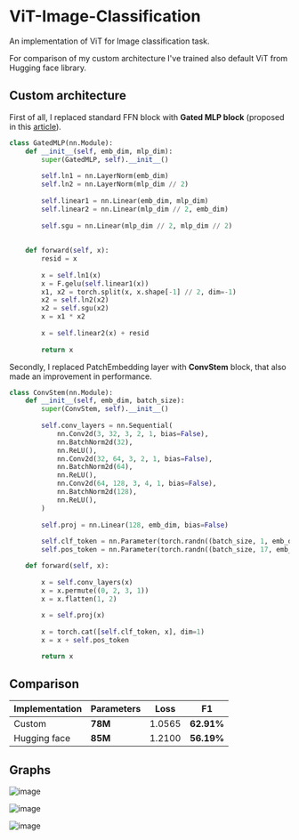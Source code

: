 # ViT-Image-Classification

An implementation of ViT for Image classification task.

For comparison of my custom architecture I've trained also default ViT from Hugging face library.

## Custom architecture

First of all, I replaced standard FFN block with **Gated MLP block** (proposed in this <a href='https://arxiv.org/pdf/2105.08050'>article</a>). 

``` python
class GatedMLP(nn.Module):
    def __init__(self, emb_dim, mlp_dim):
        super(GatedMLP, self).__init__()
        
        self.ln1 = nn.LayerNorm(emb_dim)
        self.ln2 = nn.LayerNorm(mlp_dim // 2)
        
        self.linear1 = nn.Linear(emb_dim, mlp_dim)
        self.linear2 = nn.Linear(mlp_dim // 2, emb_dim)
        
        self.sgu = nn.Linear(mlp_dim // 2, mlp_dim // 2)
        
    
    def forward(self, x):
        resid = x     
        
        x = self.ln1(x)
        x = F.gelu(self.linear1(x))
        x1, x2 = torch.split(x, x.shape[-1] // 2, dim=-1)     
        x2 = self.ln2(x2)
        x2 = self.sgu(x2)
        x = x1 * x2
        
        x = self.linear2(x) + resid
        
        return x
```

Secondly, I replaced PatchEmbedding layer with **ConvStem** block, that also made an improvement in performance.

``` python
class ConvStem(nn.Module):
    def __init__(self, emb_dim, batch_size):
        super(ConvStem, self).__init__()
        
        self.conv_layers = nn.Sequential(
            nn.Conv2d(3, 32, 3, 2, 1, bias=False),
            nn.BatchNorm2d(32),
            nn.ReLU(),
            nn.Conv2d(32, 64, 3, 2, 1, bias=False),
            nn.BatchNorm2d(64),
            nn.ReLU(),
            nn.Conv2d(64, 128, 3, 4, 1, bias=False),
            nn.BatchNorm2d(128),
            nn.ReLU(),
        )
        
        self.proj = nn.Linear(128, emb_dim, bias=False)
        
        self.clf_token = nn.Parameter(torch.randn((batch_size, 1, emb_dim)), requires_grad=True)
        self.pos_token = nn.Parameter(torch.randn((batch_size, 17, emb_dim)), requires_grad=True)

    def forward(self, x):
        
        x = self.conv_layers(x)
        x = x.permute((0, 2, 3, 1))
        x = x.flatten(1, 2)
        
        x = self.proj(x)
        
        x = torch.cat([self.clf_token, x], dim=1)
        x = x + self.pos_token

        return x

```

## Comparison

| Implementation | Parameters   | Loss   | F1   |
|----------------|--------|--------|------------|
| Custom   | **78M** | 1.0565 | **62.91%** |
| Hugging face   | **85M** | 1.2100 | **56.19%** |


## Graphs

![image](https://github.com/user-attachments/assets/cad3e72c-471a-4117-a85e-fbc21867afbe)

![image](https://github.com/user-attachments/assets/a281a57f-c76b-4cd7-8ade-35342f80f160)

![image](https://github.com/user-attachments/assets/fb813d46-cfca-425c-a26a-69961880254a)

